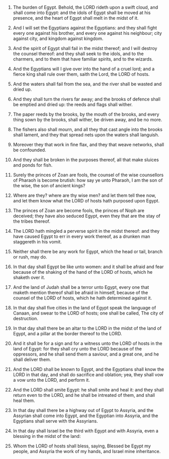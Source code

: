 1. The burden of Egypt. Behold, the LORD rideth upon a swift cloud,
and shall come into Egypt: and the idols of Egypt shall be moved at
his presence, and the heart of Egypt shall melt in the midst of it.

2. And I will set the Egyptians against the Egyptians: and they
shall fight every one against his brother, and every one against his
neighbour; city against city, and kingdom against kingdom.

3. And the spirit of Egypt shall fail in the midst thereof; and I
will destroy the counsel thereof: and they shall seek to the idols,
and to the charmers, and to them that have familiar spirits, and to
the wizards.

4. And the Egyptians will I give over into the hand of a cruel lord;
and a fierce king shall rule over them, saith the Lord, the LORD of
hosts.

5. And the waters shall fail from the sea, and the river shall be
wasted and dried up.

6. And they shall turn the rivers far away; and the brooks of
defence shall be emptied and dried up: the reeds and flags shall
wither.

7. The paper reeds by the brooks, by the mouth of the brooks, and
every thing sown by the brooks, shall wither, be driven away, and be
no more.

8. The fishers also shall mourn, and all they that cast angle into
the brooks shall lament, and they that spread nets upon the waters
shall languish.

9. Moreover they that work in fine flax, and they that weave
networks, shall be confounded.

10. And they shall be broken in the purposes thereof, all that make
sluices and ponds for fish.

11. Surely the princes of Zoan are fools, the counsel of the wise
counsellors of Pharaoh is become brutish: how say ye unto Pharaoh, I
am the son of the wise, the son of ancient kings?

12. Where are
they? where are thy wise men? and let them tell thee now, and let them
know what the LORD of hosts hath purposed upon Egypt.

13. The princes of Zoan are become fools, the princes of Noph are
deceived; they have also seduced Egypt, even they that are the stay of
the tribes thereof.

14. The LORD hath mingled a perverse spirit in the midst thereof:
and they have caused Egypt to err in every work thereof, as a drunken
man staggereth in his vomit.

15. Neither shall there be any work for Egypt, which the head or
tail, branch or rush, may do.

16. In that day shall Egypt be like unto women: and it shall be
afraid and fear because of the shaking of the hand of the LORD of
hosts, which he shaketh over it.

17. And the land of Judah shall be a terror unto Egypt, every one
that maketh mention thereof shall be afraid in himself, because of the
counsel of the LORD of hosts, which he hath determined against it.

18. In that day shall five cities in the land of Egypt speak the
language of Canaan, and swear to the LORD of hosts; one shall be
called, The city of destruction.

19. In that day shall there be an altar to the LORD in the midst of
the land of Egypt, and a pillar at the border thereof to the LORD.

20. And it shall be for a sign and for a witness unto the LORD of
hosts in the land of Egypt: for they shall cry unto the LORD because
of the oppressors, and he shall send them a saviour, and a great one,
and he shall deliver them.

21. And the LORD shall be known to Egypt, and the Egyptians shall
know the LORD in that day, and shall do sacrifice and oblation; yea,
they shall vow a vow unto the LORD, and perform it.

22. And the LORD shall smite Egypt: he shall smite and heal it: and
they shall return even to the LORD, and he shall be intreated of them,
and shall heal them.

23. In that day shall there be a highway out of Egypt to Assyria,
and the Assyrian shall come into Egypt, and the Egyptian into Assyria,
and the Egyptians shall serve with the Assyrians.

24. In that day shall Israel be the third with Egypt and with
Assyria, even a blessing in the midst of the land:

25. Whom the LORD
of hosts shall bless, saying, Blessed be Egypt my people, and Assyria
the work of my hands, and Israel mine inheritance.